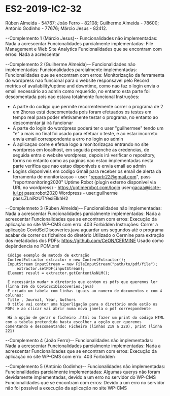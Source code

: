 # ES2-2019-IC2-32

Rúben Almeida - 54767;
João Ferro - 82108;
Guilherme Almeida - 78600;
António Godinho - 77676;
Márcio Jesus - 82412.


--Complemento 1 (Márcio Jesus)--
Funcionalidades não implementadas: Nada a acrescentar 
Funcionalidades parcialmente implementadas: File Management e Web Site Analytics
Funcionalidades que se encontram com erros: Nada a acrescentar

--Complemento 2 (Guilherme Almeida)--
Funcionalidades não implementadas:
Funcionalidades parcialmente implementadas:
Funcionalidades que se encontram com erros: Monitorização da ferramenta do wordpress nao funcional para o website responsavel pelo Record metrics of availability/uptime and downtime, como nao faz o login envia o email necessário ao admin como requerido, no entanto esta parte foi descomentada pois nao estava totalmente funcional
Instruções:
- A parte do codigo que permite recorrentemente correr o programa de 2 em 2horas está descomentada pois foram efetuados os testes em tempo real para poder efetivamente testar o programa, no entanto ao descomentar já irá funcionar
- A parte do login do wordpress poderá ter o user "guilhermee" tendo um "e" a mais no final foi usado para efetuar o teste,
e ao estar incorreto envia email correspondente a erro no login ao admin
- A aplicaçao corre e efetua logo a monitorizaçao entrando no site wordpress em localhost, em seguida preenche as credencias, de seguida entra o website wordpress, depois irá verificar o repository, forms no entanto como as paginas nao estao implementadas nesta parte verifica que nao estao disponiveis e envia email ao admin 
- Logins disponiveis em codigo
Gmail para receber os email de alerta da ferramenta de monitorizaçao - user "reportr22@gmail.com", pass "reportmonitoring2020"
Uptime Robot (plugin externo disponivel via URL no wordpress) - https://uptimerobot.com/login user:gacaa@iscte-iul.pt pass:robot2020
Wordpress - user:guilherme pass:ZLniRzUTYesiElkhH2

--Complemneto 3 (Rúben Almeida)--
Funcionalidades não implementadas: Nada a acrescentar 
Funcionalidades parcialmente implementadas: Nada a acrescentar
Funcionalidades que se encontram com erros: Execução da aplicação no site WP-CMS com erro: 403 Forbidden
Instruções:
	 Correr a aplicação CovidSciDiscoveries.java aguardar uns segundos até o programa acabar de correr os ficheiros do diretório
	 Utilizado o Cermine para extração dos metadados dos PDFs:
	 https://github.com/CeON/CERMINE
	 Usado como depêndencia no POM.xml
	  
	 Código exemplo de metodo de extração
	 ContentExtractor extractor = new ContentExtractor();
	 InputStream inputStream = new FileInputStream("path/to/pdf/file");
         extractor.setPDF(inputStream);
	 Element result = extractor.getContentAsNLM();
	
   	 É necessário mudar o diretorio que contem os pdfs que queremos ler (linha 196 do CovidSciDiscoveries.java)
	 É criado um tabela com linhas iguais ao numero de documentos e com 4 colunas:
	 Title , Journal, Year, Authors
	 O title vai conter uma hiperligação para o diretório onde estão os PDFs e ao clicar vai abrir numa nova janela o pdf correspondente
	 
	 Há a opção de gerar o ficheiro .html ou fazer um print do código HTML com a tabela pretendida basta escolher a opção quer queremos comentando e descomentando: Ficheiro (linhas 219 a 220), print (linha 221)

--Complemento 4 (João Ferro)--
Funcionalidades não implementadas: Nada a acrescentar
Funcionalidades parcialmente implementadas: Nada a acrescentar
Funcionalidades que se encontram com erros: Execução da aplicação no site WP-CMS com erro: 403 Forbidden

--Complemento 5 (António Godinho)--
Funcionalidades não implementadas: 
Funcionalidades parcialmente implementadas: Algumas querys não foram devidamente implementadas, devido a um erro no servidor do WP-CMS
Funcionalidades que se encontram com erros: Devido a um erro no servidor não foi possível a execução da aplicação no site WP-CMS
